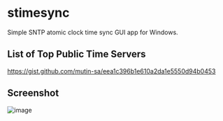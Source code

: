# stimesync

Simple SNTP atomic clock time sync GUI app for Windows.

## List of Top Public Time Servers

https://gist.github.com/mutin-sa/eea1c396b1e610a2da1e5550d94b0453

## Screenshot

![image](https://github.com/setsumi/stimesync/assets/5970554/7ed3f351-38bd-49bc-a503-44f880265314)

